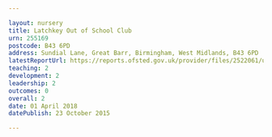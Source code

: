 ```yaml
---

layout: nursery
title: Latchkey Out of School Club
urn: 255169
postcode: B43 6PD
address: Sundial Lane, Great Barr, Birmingham, West Midlands, B43 6PD
latestReportUrl: https://reports.ofsted.gov.uk/provider/files/2522061/urn/255169.pdf
teaching: 2
development: 2
leadership: 2
outcomes: 0
overall: 2
date: 01 April 2018 
datePublish: 23 October 2015

---
```

